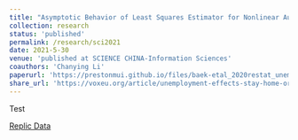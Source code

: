 ```yaml
---
title: "Asymptotic Behavior of Least Squares Estimator for Nonlinear Autoregressive Models"
collection: research
status: 'published'
permalink: /research/sci2021
date: 2021-5-30
venue: 'published at SCIENCE CHINA-Information Sciences'
coauthors: 'Chanying Li'
paperurl: 'https://prestonmui.github.io/files/baek-etal_2020restat_unemploymenteffects.pdf'
share_url: 'https://voxeu.org/article/unemployment-effects-stay-home-orders'
---
```

Test

[Replic Data](https://dataverse.harvard.edu/dataset.xhtml?persistentId=doi:10.7910/DVN/RKPFLB)
